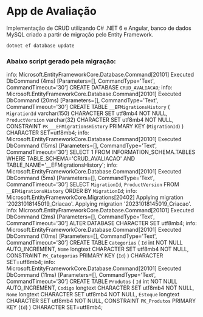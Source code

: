 # App de Avaliação
Implementação de CRUD utilizando C# .NET 6 e Angular, banco de dados MySQL criado a partir de migração pelo Entity Framework.

```sh
dotnet ef database update
```

### Abaixo script gerado pela migração:

info: Microsoft.EntityFrameworkCore.Database.Command[20101]
      Executed DbCommand (4ms) [Parameters=[], CommandType='Text', CommandTimeout='30']
      CREATE DATABASE `CRUD_AVALIACAO`;
info: Microsoft.EntityFrameworkCore.Database.Command[20101]
      Executed DbCommand (20ms) [Parameters=[], CommandType='Text', CommandTimeout='30']
      CREATE TABLE `__EFMigrationsHistory` (
          `MigrationId` varchar(150) CHARACTER SET utf8mb4 NOT NULL,
          `ProductVersion` varchar(32) CHARACTER SET utf8mb4 NOT NULL,
          CONSTRAINT `PK___EFMigrationsHistory` PRIMARY KEY (`MigrationId`)
      ) CHARACTER SET=utf8mb4;
info: Microsoft.EntityFrameworkCore.Database.Command[20101]
      Executed DbCommand (15ms) [Parameters=[], CommandType='Text', CommandTimeout='30']
      SELECT 1 FROM INFORMATION_SCHEMA.TABLES WHERE TABLE_SCHEMA='CRUD_AVALIACAO' AND TABLE_NAME='__EFMigrationsHistory';
info: Microsoft.EntityFrameworkCore.Database.Command[20101]
      Executed DbCommand (5ms) [Parameters=[], CommandType='Text', CommandTimeout='30']
      SELECT `MigrationId`, `ProductVersion`
      FROM `__EFMigrationsHistory`
      ORDER BY `MigrationId`;
info: Microsoft.EntityFrameworkCore.Migrations[20402]
      Applying migration '20231018145019_Criacao'.
Applying migration '20231018145019_Criacao'.
info: Microsoft.EntityFrameworkCore.Database.Command[20101]
      Executed DbCommand (2ms) [Parameters=[], CommandType='Text', CommandTimeout='30']
      ALTER DATABASE CHARACTER SET utf8mb4;
info: Microsoft.EntityFrameworkCore.Database.Command[20101]
      Executed DbCommand (10ms) [Parameters=[], CommandType='Text', CommandTimeout='30']
      CREATE TABLE `Categorias` (
          `Id` int NOT NULL AUTO_INCREMENT,
          `Nome` longtext CHARACTER SET utf8mb4 NOT NULL,
          CONSTRAINT `PK_Categorias` PRIMARY KEY (`Id`)
      ) CHARACTER SET=utf8mb4;
info: Microsoft.EntityFrameworkCore.Database.Command[20101]
      Executed DbCommand (11ms) [Parameters=[], CommandType='Text', CommandTimeout='30']
      CREATE TABLE `Produtos` (
          `Id` int NOT NULL AUTO_INCREMENT,
          `Codigo` longtext CHARACTER SET utf8mb4 NOT NULL,
          `Nome` longtext CHARACTER SET utf8mb4 NOT NULL,
          `Estoque` longtext CHARACTER SET utf8mb4 NOT NULL,
          CONSTRAINT `PK_Produtos` PRIMARY KEY (`Id`)
      ) CHARACTER SET=utf8mb4;

